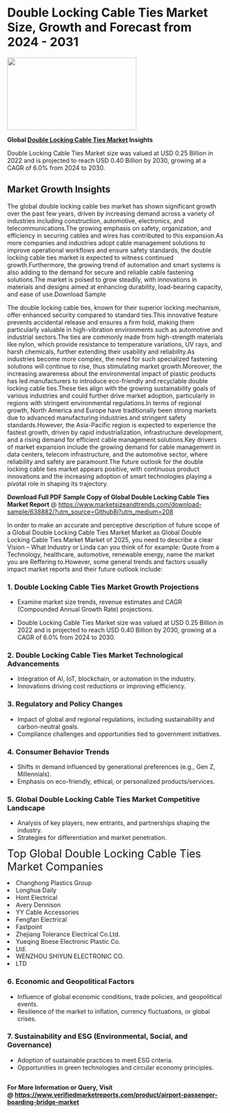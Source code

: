 <H1>Double Locking Cable Ties Market Size, Growth and Forecast from 2024 - 2031</H1><img class="aligncenter size-medium wp-image-584254" src="https://thirdeyenews.in/wp-content/uploads/2024/09/Global-Market-Research-300x168.jpeg" alt="" width="300" height="168" /><p><strong>Global&nbsp;<a href="https://www.marketsizeandtrends.com/download-sample/638882/?utm_source=Github8j?utm_medium=208">Double Locking Cable Ties Market</a> Insights</strong></p><p>Double Locking Cable Ties Market size was valued at USD 0.25 Billion in 2022 and is projected to reach USD 0.40 Billion by 2030, growing at a CAGR of 6.0% from 2024 to 2030.</p><p><h2>Market Growth Insights</h2> <p>The global double locking cable ties market has shown significant growth over the past few years, driven by increasing demand across a variety of industries including construction, automotive, electronics, and telecommunications.The growing emphasis on safety, organization, and efficiency in securing cables and wires has contributed to this expansion.As more companies and industries adopt cable management solutions to improve operational workflows and ensure safety standards, the double locking cable ties market is expected to witness continued growth.Furthermore, the growing trend of automation and smart systems is also adding to the demand for secure and reliable cable fastening solutions.The market is poised to grow steadily, with innovations in materials and designs aimed at enhancing durability, load-bearing capacity, and ease of use.Download Sample </p> <p>The double locking cable ties, known for their superior locking mechanism, offer enhanced security compared to standard ties.This innovative feature prevents accidental release and ensures a firm hold, making them particularly valuable in high-vibration environments such as automotive and industrial sectors.The ties are commonly made from high-strength materials like nylon, which provide resistance to temperature variations, UV rays, and harsh chemicals, further extending their usability and reliability.As industries become more complex, the need for such specialized fastening solutions will continue to rise, thus stimulating market growth.Moreover, the increasing awareness about the environmental impact of plastic products has led manufacturers to introduce eco-friendly and recyclable double locking cable ties.These ties align with the growing sustainability goals of various industries and could further drive market adoption, particularly in regions with stringent environmental regulations.In terms of regional growth, North America and Europe have traditionally been strong markets due to advanced manufacturing industries and stringent safety standards.However, the Asia-Pacific region is expected to experience the fastest growth, driven by rapid industrialization, infrastructure development, and a rising demand for efficient cable management solutions.Key drivers of market expansion include the growing demand for cable management in data centers, telecom infrastructure, and the automotive sector, where reliability and safety are paramount.The future outlook for the double locking cable ties market appears positive, with continuous product innovations and the increasing adoption of smart technologies playing a pivotal role in shaping its trajectory.</p><p><span class=""><strong>Download Full PDF Sample Copy of Global Double Locking Cable Ties Market Report</strong> @ <a href="https://www.marketsizeandtrends.com/download-sample/638882/?utm_source=Github8j?utm_medium=208" target="_blank">https://www.marketsizeandtrends.com/download-sample/638882/?utm_source=Github8j?utm_medium=208</a></span></p><p>In order to make an accurate and perceptive description of future scope of a Global&nbsp;Double Locking Cable Ties Market Market as Global&nbsp;Double Locking Cable Ties Market Market of 2025, you need to describe a clear Vision &ndash; What Industry or Linda can you think of for example: Quote from a Technology, healthcare, automotive, renewable energy, name the market you are Reffering to.However, some general trends and factors usually impact market reports and their future outlook include:</p><h3>1.&nbsp;<strong>Double Locking Cable Ties Market Growth Projections</strong></h3><ul><li>Examine market size trends, revenue estimates and CAGR (Compounded Annual Growth Rate) projections.</li><li><p>Double Locking Cable Ties Market size was valued at USD 0.25 Billion in 2022 and is projected to reach USD 0.40 Billion by 2030, growing at a CAGR of 6.0% from 2024 to 2030.</p></li></ul><h3>2.&nbsp;<strong>Double Locking Cable Ties Market Technological Advancements</strong></h3><ul><li>Integration of AI, IoT, blockchain, or automation in the industry.</li><li>Innovations driving cost reductions or improving efficiency.</li></ul><h3>3.&nbsp;<strong>Regulatory and Policy Changes</strong></h3><ul><li>Impact of global and regional regulations, including sustainability and carbon-neutral goals.</li><li>Compliance challenges and opportunities tied to government initiatives.</li></ul><h3>4.&nbsp;<strong>Consumer Behavior Trends</strong></h3><ul><li>Shifts in demand influenced by generational preferences (e.g., Gen Z, Millennials).</li><li>Emphasis on eco-friendly, ethical, or personalized products/services.</li></ul><h3>5.&nbsp;<strong>Global Double Locking Cable Ties Market Competitive Landscape</strong></h3><ul><li>Analysis of key players, new entrants, and partnerships shaping the industry.</li><li>Strategies for differentiation and market penetration.</li></ul><p data-pm-slice="1 1 []"><span style="color: inherit; font-family: inherit; font-size: 25px;">Top Global Double Locking Cable Ties Market Companies</span></p><div class="" data-test-id=""><p><li>Changhong Plastics Group</li><li> Longhua Daily</li><li> Hont Electrical</li><li> Avery Dennison</li><li> YY Cable Accessories</li><li> Fengfan Electrical</li><li> Fastpoint</li><li> Zhejiang Tolerance Electrical Co.Ltd.</li><li> Yueqing Boese Electronic Plastic Co.</li><li>Ltd.</li><li> WENZHOU SHIYUN ELECTRONIC CO.</li><li> LTD</li></p></div><h3>6.&nbsp;<strong>Economic and Geopolitical Factors</strong></h3><ul><li>Influence of global economic conditions, trade policies, and geopolitical events.</li><li>Resilience of the market to inflation, currency fluctuations, or global crises.</li></ul><h3>7.&nbsp;<strong>Sustainability and ESG (Environmental, Social, and Governance)</strong></h3><ul><li>Adoption of sustainable practices to meet ESG criteria.</li><li>Opportunities in green technologies and circular economy principles.</li></ul><h2><strong style="font-size: 14px;">For More Information or Query, Visit @&nbsp;</strong><a style="background-color: #ffffff; font-size: 14px;" href="https://www.marketsizeandtrends.com/report/double-locking-cable-ties-market/" target="_blank">https://www.verifiedmarketreports.com/product/airport-passenger-boarding-bridge-market</a></h2>